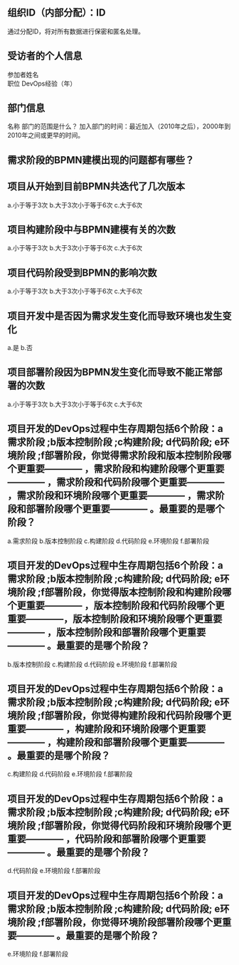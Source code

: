 ## 组织ID（内部分配）：ID

通过分配ID，将对所有数据进行保密和匿名处理。
## 受访者的个人信息

参加者姓名<br>
职位
DevOps经验（年）
## 部门信息

名称
部门的范围是什么？
加入部门的时间：最近加入（2010年之后），2000年到2010年之间或更早的时间。
## 需求阶段的BPMN建模出现的问题都有哪些？







## 项目从开始到目前BPMN共迭代了几次版本

a.小于等于3次
b.大于3次小于等于6次
c.大于6次
## 项目构建阶段中与BPMN建模有关的次数

a.小于等于3次
b.大于3次小于等于6次
c.大于6次
## 项目代码阶段受到BPMN的影响次数

a.小于等于3次
b.大于3次小于等于6次
c.大于6次
## 项目开发中是否因为需求发生变化而导致环境也发生变化

a.是
b.否
## 项目部署阶段因为BPMN发生变化而导致不能正常部署的次数

a.小于等于3次
b.大于3次小于等于6次
c.大于6次

## 项目开发的DevOps过程中生存周期包括6个阶段：a 需求阶段 ;b版本控制阶段 ;c构建阶段; d代码阶段; e环境阶段 ;f部署阶段，你觉得需求阶段和版本控制阶段哪个更重要———— ，需求阶段和构建阶段哪个更重要———— ，需求阶段和代码阶段哪个更重要———— ，需求阶段和环境阶段哪个更重要———— ，需求阶段和部署阶段哪个更重要———— 。最重要的是哪个阶段？

a.需求阶段
b.版本控制阶段
c.构建阶段
d.代码阶段
e.环境阶段
f.部署阶段
## 项目开发的DevOps过程中生存周期包括6个阶段：a 需求阶段 ;b版本控制阶段 ;c构建阶段; d代码阶段; e环境阶段 ;f部署阶段，你觉得版本控制阶段和构建阶段哪个更重要———— ，版本控制阶段和代码阶段哪个更重要————，版本控制阶段和环境阶段哪个更重要———— ，版本控制阶段和部署阶段哪个更重要————    。最重要的是哪个阶段？

b.版本控制阶段
c.构建阶段
d.代码阶段
e.环境阶段
f.部署阶段
## 项目开发的DevOps过程中生存周期包括6个阶段：a 需求阶段 ;b版本控制阶段 ;c构建阶段; d代码阶段; e环境阶段 ;f部署阶段，你觉得构建阶段和代码阶段哪个更重要———— ，构建阶段和环境阶段哪个更重要———— ，构建阶段和部署阶段哪个更重要————  。最重要的是哪个阶段？

c.构建阶段
d.代码阶段
e.环境阶段
f.部署阶段
## 项目开发的DevOps过程中生存周期包括6个阶段：a 需求阶段 ;b版本控制阶段 ;c构建阶段; d代码阶段; e环境阶段 ;f部署阶段，你觉得代码阶段和环境阶段哪个更重要————  ，代码阶段和部署阶段哪个更重要———— 。最重要的是哪个阶段？

d.代码阶段
e.环境阶段
f.部署阶段
## 项目开发的DevOps过程中生存周期包括6个阶段：a 需求阶段 ;b版本控制阶段 ;c构建阶段; d代码阶段; e环境阶段 ;f部署阶段，你觉得环境阶段部署阶段哪个更重要———— 。最重要的是哪个阶段？

e.环境阶段
f.部署阶段

